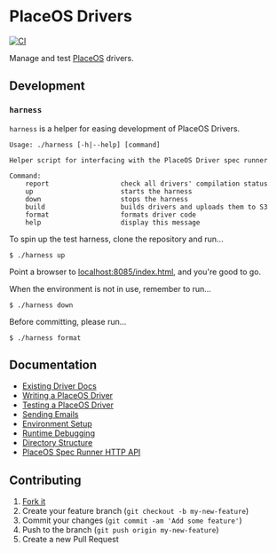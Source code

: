 # PlaceOS Drivers

[![CI](https://github.com/PlaceOS/drivers/actions/workflows/ci.yml/badge.svg)](https://github.com/PlaceOS/drivers/actions/workflows/ci.yml)

Manage and test [PlaceOS](https://place.technology) drivers.

## Development

### `harness`

`harness` is a helper for easing development of PlaceOS Drivers.

```
Usage: ./harness [-h|--help] [command]

Helper script for interfacing with the PlaceOS Driver spec runner

Command:
    report                  check all drivers' compilation status
    up                      starts the harness
    down                    stops the harness
    build                   builds drivers and uploads them to S3
    format                  formats driver code
    help                    display this message
```

To spin up the test harness, clone the repository and run...

```shell-session
$ ./harness up
```

Point a browser to [localhost:8085/index.html](http://localhost:8085/index.html), and you're good to go.

When the environment is not in use, remember to run...

```shell-session
$ ./harness down
```

Before committing, please run...

```shell-session
$ ./harness format
```

## Documentation

- [Existing Driver Docs](https://placeos.github.io/drivers/)
- [Writing a PlaceOS Driver](https://docs.placeos.com/tutorials/backend/write-a-driver)
- [Testing a PlaceOS Driver](https://docs.placeos.com/tutorials/backend/write-a-driver/testing-drivers)
- [Sending Emails](docs/guide-event-emails.md)
- [Environment Setup](docs/setup.md)
- [Runtime Debugging](docs/runtime-debugging.md)
- [Directory Structure](docs/directory_structure.md)
- [PlaceOS Spec Runner HTTP API](docs/http-api.md)

## Contributing

1. [Fork it](https://github.com/PlaceOS/drivers/fork)
2. Create your feature branch (`git checkout -b my-new-feature`)
3. Commit your changes (`git commit -am 'Add some feature'`)
4. Push to the branch (`git push origin my-new-feature`)
5. Create a new Pull Request
